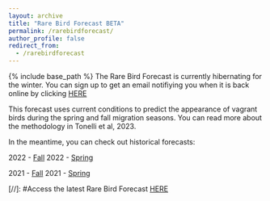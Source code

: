 ```yaml
---
layout: archive
title: "Rare Bird Forecast BETA"
permalink: /rarebirdforecast/
author_profile: false
redirect_from:
  - /rarebirdforecast
---
```


{% include base_path %}
The Rare Bird Forecast is currently hibernating for the winter. You can sign up to get an email notifiying you when it is back online by clicking [HERE](https://forms.gle/ydVA9uBCN3M1idFW9)

This forecast uses current conditions to predict the appearance of vagrant birds during the spring and fall migration seasons. You can read more about the methodology in Tonelli et al, 2023.

In the meantime, you can check out historical forecasts:

2022 - [Fall](http://bentonelli.github.io/vagr_historical_f_22.html)
2022 - [Spring](http://bentonelli.github.io/vagr_historical_s_22.html)

2021 - [Fall](http://bentonelli.github.io/vagr_historical_f_21.html)
2021 - [Spring](http://bentonelli.github.io/vagr_historical_s_21.html) 

[//]: #Access the latest Rare Bird Forecast [HERE](http://bentonelli.github.io/vagr_db.html)
